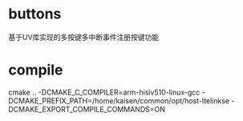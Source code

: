 # buttons
基于UV库实现的多按键多中断事件注册按键功能

# compile
cmake .. -DCMAKE_C_COMPILER=arm-hisiv510-linux-gcc -DCMAKE_PREFIX_PATH=/home/kaisen/common/opt/host-ltelinkse -DCMAKE_EXPORT_COMPILE_COMMANDS=ON
